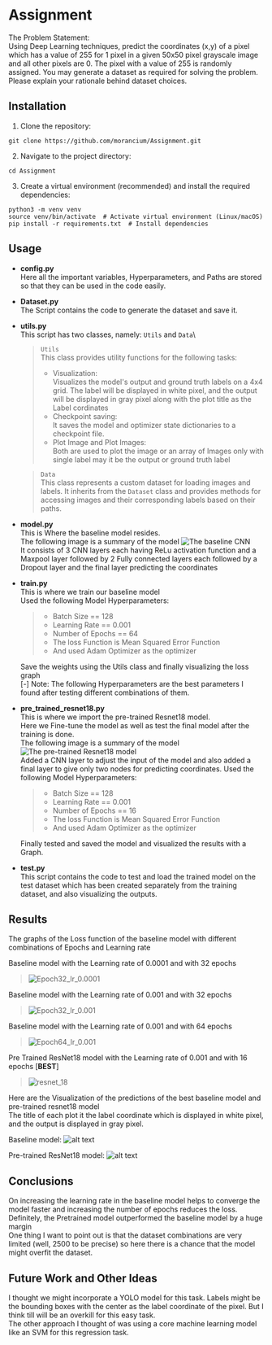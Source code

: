 # Assignment
The Problem Statement:\
Using Deep Learning techniques, predict the coordinates (x,y) of a pixel which has a value of
255 for 1 pixel in a given 50x50 pixel grayscale image and all other pixels are 0. The pixel with a
value of 255 is randomly assigned. You may generate a dataset as required for solving the
problem. Please explain your rationale behind dataset choices.

## Installation
1. Clone the repository:
```
git clone https://github.com/morancium/Assignment.git
```
2. Navigate to the project directory:
``` 
cd Assignment
```
3. Create a virtual environment (recommended) and install the required dependencies:
```
python3 -m venv venv
source venv/bin/activate  # Activate virtual environment (Linux/macOS)
pip install -r requirements.txt  # Install dependencies
```

## Usage

- **config.py**\
Here all the important variables, Hyperparameters, and Paths are stored so that they can be used in the code easily.

- **Dataset.py**\
The Script contains the code to generate the dataset and save it.

- **utils.py** \
This script has two classes, namely: `Utils` and `Data`\
    > `Utils`\
    > This class provides utility functions for the following tasks: 
    > - Visualization:\
       Visualizes the model's output and ground truth labels on a 4x4 grid. The label will be displayed in white pixel, and the output will be displayed in gray pixel along with the plot title as the Label cordinates
    > - Checkpoint saving:\
        It saves the model and optimizer state dictionaries to a checkpoint file.
    > - Plot Image and Plot Images:\
        Both are used to plot the image or an array of Images only with single label may it be the output or ground truth label
    
    > `Data`  
    > This class represents a custom dataset for loading images and labels.
    > It inherits from the `Dataset` class and provides methods for accessing images
    and their corresponding labels based on their paths.

- **model.py**  
This is Where the baseline model resides.  
The following image is a summary of the model
![The baseline CNN](baseline.onnx.png "The Baseline CNN Model")  
It consists of 3 CNN layers each having ReLu activation function and a Maxpool layer followed by 2 Fully connected layers each followed by a Dropout layer and the final layer predicting the coordinates

- **train.py**  
This is where we train our baseline model  
Used the following Model Hyperparameters:  
    > - Batch Size == 128  
    > - Learning Rate == 0.001
    > - Number of Epochs == 64
    > - The loss Function is Mean Squared Error Function
    > - And used Adam Optimizer as the optimizer  

    Save the weights using the Utils class and finally visualizing the loss graph  
    [-] Note: The following Hyperparameters are the best parameters I found after testing different combinations of them.

- **pre_trained_resnet18.py**  
This is where we import the pre-trained Resnet18 model.  
Here we Fine-tune the model as well as test the final model after the training is done.  
The following image is a summary of the model
![The pre-trained Resnet18 model](PreTrainedResNet18.onnx.png "The pre-trained Resnet18 Model")  
Added a CNN layer to adjust the input of the model and also added a final layer to give only two nodes for predicting coordinates.
Used the following Model Hyperparameters:  
    > - Batch Size == 128  
    > - Learning Rate == 0.001
    > - Number of Epochs == 16
    > - The loss Function is Mean Squared Error Function
    > - And used Adam Optimizer as the optimizer  

    Finally tested and saved the model and visualized the results with a Graph.

- **test.py**  
This script contains the code to test and load the trained model on the test dataset which has been created separately from the training dataset, and also visualizing the outputs.


## Results
The graphs of the Loss function of the baseline model with different combinations of Epochs and Learning rate  

Baseline model with the Learning rate of 0.0001 and with 32 epochs  
> ![Epoch32_lr_0.0001](Epoch32_lr_0.0001-1.png)  

Baseline model with the Learning rate of 0.001 and with 32 epochs  
> ![Epoch32_lr_0.001](Epoch32_lr_0.001.png)  

Baseline model with the Learning rate of 0.001 and with 64 epochs 
> ![Epoch64_lr_0.001](Epoch64_lr_0.001.png)  

Pre Trained ResNet18 model with the Learning rate of 0.001 and with 16 epochs [**BEST**]
> ![resnet_18](resnet_18.png)  

Here are the Visualization of the predictions of the best baseline model and pre-trained resnet18 model  
The title of each plot it the label coordinate which is displayed in white pixel, and the output is displayed in gray pixel.  

Baseline model: 
![alt text](Visual_Epoch64_lr_0.001.png)

Pre-trained ResNet18 model:
![alt text](Visual_Resnet18.png)

## Conclusions
On increasing the learning rate in the baseline model helps to converge the model faster and increasing the number of epochs reduces the loss.  
Definitely, the Pretrained model outperformed the baseline model by a huge margin    
One thing I want to point out is that the dataset combinations are very limited (well, 2500 to be precise) so here there is a chance that the model might overfit the dataset.

## Future Work and Other Ideas
I thought we might incorporate a YOLO model for this task. Labels might be the bounding boxes with the center as the label coordinate of the pixel. But I think till will be an overkill for this easy task.  
The other approach I thought of was using a core machine learning model like an SVM for this regression task.